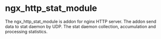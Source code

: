 # ngx_http_stat_module
The ngx_http_stat_module is addon for nginx HTTP server. The addon send data to stat daemon by UDP. The stat daemon collection, accumulation and processing statistics.
